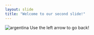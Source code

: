 ```yaml
---
layout: slide
title: "Welcome to our second slide!"
---
```

![argentina](https://media.discordapp.net/attachments/734960814339129355/820700695480369212/wsVngT7wdyzkR3_Kpmb1vwRzq7b-WDHoDqmYeAUgQUQdE9WGOqj09HJ6Lx7417WduDpJGKe0Feqys420-nd.png)
Use the left arrow to go back!
